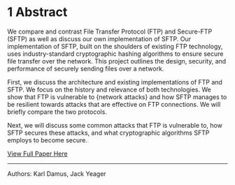 # 1 Abstract

We compare and contrast File Transfer Protocol (FTP) and Secure-FTP (SFTP) as well as discuss our own implementation of SFTP. Our implementation of SFTP, built on the shoulders of existing FTP technology, uses industry-standard cryptographic hashing algorithms to ensure secure file transfer over the network. This project outlines the design, security, and performance of securely sending files over a network. 

First, we discuss the architecture and existing implementations of FTP and SFTP. We focus on the history and relevance of both technologies. We show that FTP is vulnerable to {network attacks} and how SFTP manages to be resilient towards attacks that are effective on FTP connections. We will briefly compare the two protocols. 

Next, we will discuss some common attacks that FTP is vulnerable to, how SFTP secures these attacks, and what cryptographic algorithms SFTP employs to become secure.

[View Full Paper Here](https://github.com/karldamus/SFTP-Implemetation-Research-Paper/blob/master/4203ProjectPaper_YeagerDamus.pdf)

- - -
Authors: Karl Damus, Jack Yeager
